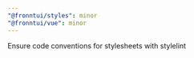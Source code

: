 ```yaml
---
"@fronntui/styles": minor
"@fronntui/vue": minor
---
```


Ensure code conventions for stylesheets with stylelint
